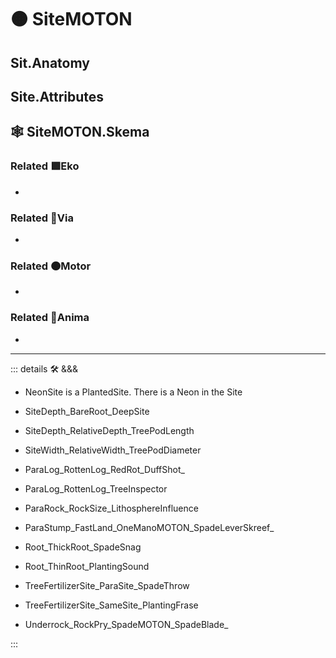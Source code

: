 # 🟠 <motor>SiteMOTON</motor>

## Sit.Anatomy

## Site.Attributes

## 🕸 SiteMOTON.Skema

### Related 🟩<ekos>Eko</ekos>

-

### Related 🔻<via>Via</via>

-

### Related 🟠<motor>Motor</motor>

-

### Related 💜<anima>Anima</anima>

-

---

<!-- =================================================== -->
<!-- =================================================== -->
<!-- =================================================== -->
<!-- =================================================== -->
<!-- =================================================== -->
::: details 🛠 <dev>&&&</dev>

- NeonSite is a PlantedSite. There is a Neon in the Site

- SiteDepth_BareRoot_DeepSite
- SiteDepth_RelativeDepth_TreePodLength
- SiteWidth_RelativeWidth_TreePodDiameter
- ParaLog_RottenLog_RedRot_DuffShot_
- ParaLog_RottenLog_TreeInspector
- ParaRock_RockSize_LithosphereInfluence
- ParaStump_FastLand_OneManoMOTON_SpadeLeverSkreef_
- Root_ThickRoot_SpadeSnag
- Root_ThinRoot_PlantingSound
- TreeFertilizerSite_ParaSite_SpadeThrow
- TreeFertilizerSite_SameSite_PlantingFrase
- Underrock_RockPry_SpadeMOTON_SpadeBlade_

:::
